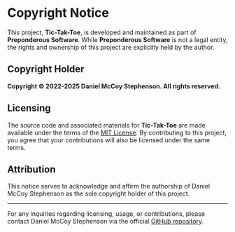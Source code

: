 # Copyright Notice

This project, **Tic-Tak-Toe**, is developed and maintained as part of **Preponderous Software**. While **Preponderous Software** is not a legal entity, the rights and ownership of this project are explicitly held by the author.

## Copyright Holder

**Copyright © 2022-2025 Daniel McCoy Stephenson. All rights reserved.**

## Licensing

The source code and associated materials for **Tic-Tak-Toe** are made available under the terms of the [MIT License](LICENSE). By contributing to this project, you agree that your contributions will also be licensed under the same terms.

## Attribution

This notice serves to acknowledge and affirm the authorship of Daniel McCoy Stephenson as the sole copyright holder of this project.

---

For any inquiries regarding licensing, usage, or contributions, please contact Daniel McCoy Stephenson via the official [GitHub repository](https://github.com/Preponderous-Software/Tic-Tak-Toe).
